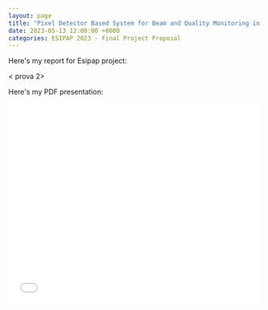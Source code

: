 ```yaml
---
layout: page
title: "Pixel Detector Based System for Beam and Quality Monitoring in Hadron Therapy"
date: 2023-05-13 12:00:00 +0000
categories: ESIPAP 2023 - Final Project Proposal
---
```


Here's my report for Esipap project:

< prova 2>

Here's my PDF presentation:

<iframe src="{{site.baseurl}}/assets/EsipapPresentation.pdf" frameborder="0" width="100%" height="400"></iframe>
